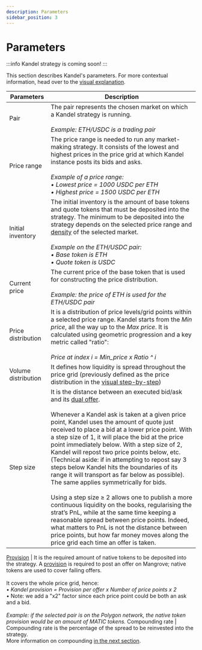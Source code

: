 ```yaml
---
description: Parameters
sidebar_position: 3
---
```



# Parameters

:::info
Kandel strategy is coming soon!
:::

This section describes Kandel's parameters. For more contextual information, head over to the [visual explanation](./step-by-step-visual-explanation.md).

Parameters | Description
---|---
Pair | The pair represents the chosen market on which a Kandel strategy is running.<br /><br />*Example: ETH/USDC is a trading pair*
Price range | The price range is needed to run any market-making strategy. It consists of the lowest and highest prices in the price grid at which Kandel instance posts its bids and asks.<br /><br />*Example of a price range:<br />• Lowest price = 1000 USDC per ETH<br />• Highest price = 1500 USDC per ETH*
Initial inventory | The initial inventory is the amount of base tokens and quote tokens that must be deposited into the strategy. The minimum to be deposited into the strategy depends on the selected price range and [density](../../terms/density.md) of the selected market.<br /><br /> *Example on the ETH/USDC pair:<br />• Base token is ETH<br />• Quote token is USDC*
Current price | The current price of the base token that is used for constructing the price distribution.<br /><br />*Example: the price of ETH is used for the ETH/USDC pair*
Price distribution | It is a distribution of price levels/grid points within a selected price range. Kandel starts from the *Min price*, all the way up to the *Max price*. It is calculated using geometric progression and a key metric called "ratio": <br /><br />*Price at index i = Min_price x Ratio ^ i*
Volume distribution | It defines how liquidity is spread throughout the price grid (previously defined as the price distribution in the [visual step-by-step](./step-by-step-visual-explanation))
Step size |  It is the distance between an executed bid/ask and its [dual offer](../../terms/dual-offer.md).<br /><br />Whenever a Kandel ask is taken at a given price point, Kandel uses the amount of quote just received to place a bid at a lower price point. With a step size of 1, it will place the bid at the price point immediately below. With a step size of 2, Kandel will repost two price points below, etc. (Technical aside: if in attempting to repost say 3 steps below Kandel hits the boundaries of its range it will transport as far below as possible). The same applies symmetrically for bids.<br /><br />Using a step size ≥ 2 allows one to publish a more continuous liquidity on the books, regularising the strat’s PnL, while at the same time keeping a reasonable spread between price points. Indeed, what matters to PnL is not the distance between price points, but how far money moves along the price grid each time an offer is taken. 


[Provision](../../terms/provision.md) | It is the required amount of native tokens to be deposited into the strategy. A [provision](../../terms/provision.md) is required to post an offer on Mangrove; native tokens are used to cover failing offers.<br /><br />It covers the whole price grid, hence:<br />• *Kandel provision = Provision per offer x Number of price points x 2*<br />• Note: we add a "x2" factor since each price point could be both an ask and a bid.<br /><br />*Example: if the selected pair is on the Polygon network, the native token provision would be an amount of MATIC tokens.*
Compounding rate | Compounding rate is the percentage of the spread to be reinvested into the strategy.<br />More information on compounding [in the next section](./compounding).